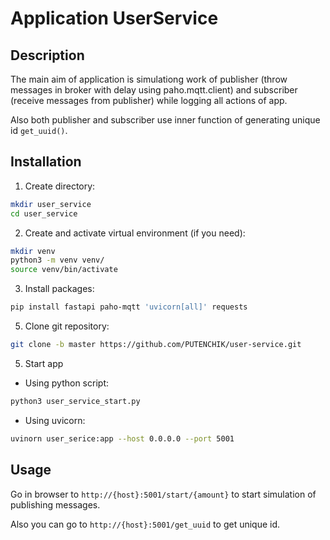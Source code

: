 # Application UserService
## Description 
The main aim of application is simulationg work of publisher (throw messages in broker with delay using paho.mqtt.client) and subscriber (receive messages from publisher) while logging all actions of app.

Also both publisher and subscriber use inner function of generating unique id `get_uuid()`.

## Installation
1. Create directory:
```bash
mkdir user_service
cd user_service
```

2. Create and activate virtual environment (if you need):
```bash
mkdir venv
python3 -m venv venv/
source venv/bin/activate
```

3. Install packages:
```bash
pip install fastapi paho-mqtt 'uvicorn[all]' requests
```

5. Clone git repository:
```bash
git clone -b master https://github.com/PUTENCHIK/user-service.git
```

5. Start app
* Using python script:
```bash
python3 user_service_start.py
```
* Using uvicorn:
```bash
uvinorn user_serice:app --host 0.0.0.0 --port 5001
```

## Usage
Go in browser to `http://{host}:5001/start/{amount}` to start simulation of publishing messages. 

Also you can go to `http://{host}:5001/get_uuid` to get unique id.
